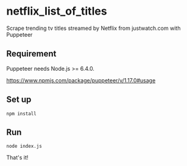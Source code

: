 # netflix_list_of_titles
Scrape trending tv titles streamed by Netflix from justwatch.com with Puppeteer

## Requirement
Puppeteer needs Node.js >= 6.4.0.

https://www.npmjs.com/package/puppeteer/v/1.17.0#usage

## Set up
`npm install`

## Run
`node index.js`

That's it!
